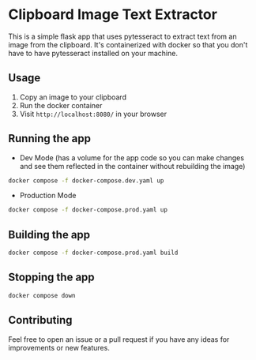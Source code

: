 # Clipboard Image Text Extractor

This is a simple flask app that uses pytesseract to extract text from an image from the clipboard. It's containerized with docker so that you don't have to have pytesseract installed on your machine.

## Usage

1. Copy an image to your clipboard
2. Run the docker container
3. Visit `http://localhost:8080/` in your browser

## Running the app

- Dev Mode (has a volume for the app code so you can make changes and see them reflected in the container without rebuilding the image)

```bash
docker compose -f docker-compose.dev.yaml up
```

- Production Mode

```bash
docker compose -f docker-compose.prod.yaml up
```

## Building the app

```bash
docker compose -f docker-compose.prod.yaml build
```

## Stopping the app

```bash
docker compose down
```

## Contributing

Feel free to open an issue or a pull request if you have any ideas for improvements or new features.
